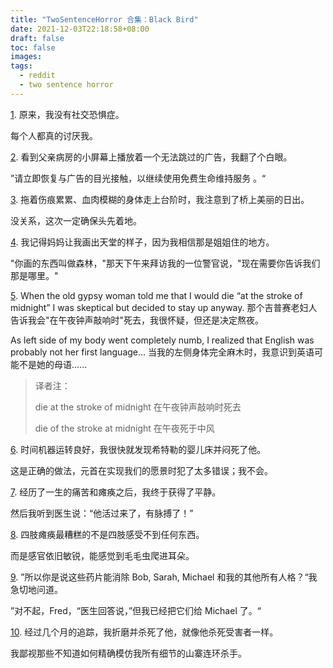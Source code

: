 ```yaml
---
title: "TwoSentenceHorror 合集：Black Bird"
date: 2021-12-03T22:18:58+08:00
draft: false
toc: false
images:
tags: 
  - reddit
  - two sentence horror
---
```


[1](https://www.reddit.com/r/TwoSentenceHorror/comments/ij3hw7/turns_out_i_dont_have_social_anxiety/). 原来，我没有社交恐惧症。

每个人都真的讨厌我。

[2](https://www.reddit.com/r/TwoSentenceHorror/comments/qnzup9/i_roll_my_eyes_as_another_unskippable_ad_plays_on/). 看到父亲病房的小屏幕上播放着一个无法跳过的广告，我翻了个白眼。

”请立即恢复与广告的目光接触，以继续使用免费生命维持服务 。“

[3](https://www.reddit.com/r/TwoSentenceHorror/comments/lcvjyb/as_i_dragged_my_mangled_bloodied_body_up_the/). 拖着伤痕累累、血肉模糊的身体走上台阶时，我注意到了桥上美丽的日出。

没关系，这次一定确保头先着地。

[4](https://www.reddit.com/r/TwoSentenceHorror/comments/mo3xql/i_remember_my_mom_asking_me_to_draw_what_heaven/). 我记得妈妈让我画出天堂的样子，因为我相信那是姐姐住的地方。

"你画的东西叫做森林，"那天下午来拜访我的一位警官说，"现在需要你告诉我们那是哪里。"

[5](https://www.reddit.com/r/TwoSentenceHorror/comments/jsuw1d/when_the_old_gypsy_woman_told_me_that_i_would_die/). When the old gypsy woman told me that I would die “at the stroke of midnight” I was skeptical but decided to stay up anyway.
那个吉普赛老妇人告诉我会"在午夜钟声敲响时"死去，我很怀疑，但还是决定熬夜。

As left side of my body went completely numb, I realized that English was probably not her first language...
当我的左侧身体完全麻木时，我意识到英语可能不是她的母语......

> 译者注：
>
> die at the stroke of midnight 在午夜钟声敲响时死去
>
> die of the stroke at midnight 在午夜死于中风  


[6](https://www.reddit.com/r/TwoSentenceHorror/comments/ium3da/the_time_machine_works_perfectly_and_i_quickly/). 时间机器运转良好，我很快就发现希特勒的婴儿床并闷死了他。

这是正确的做法，元首在实现我们的愿景时犯了太多错误；我不会。

[7](https://www.reddit.com/r/TwoSentenceHorror/comments/g62sz7/after_a_lifetime_of_constant_agony_and_total/). 经历了一生的痛苦和瘫痪之后，我终于获得了平静。

然后我听到医生说：“他活过来了，有脉搏了！”

[8](https://www.reddit.com/r/TwoSentenceHorror/comments/ilrniy/the_worst_part_of_quadriplegia_isnt_being_unable/). 四肢瘫痪最糟糕的不是四肢感受不到任何东西。

而是感官依旧敏锐，能感觉到毛毛虫爬进耳朵。

[9](https://www.reddit.com/r/TwoSentenceHorror/comments/n8grlh/so_youre_saying_these_pills_will_get_rid_of_bob/). ”所以你是说这些药片能消除 Bob, Sarah, Michael 和我的其他所有人格？“我急切地问道。

”对不起，Fred，“医生回答说，”但我已经把它们给 Michael 了。“

[10](https://www.reddit.com/r/TwoSentenceHorror/comments/f5rdtp/after_months_of_tracking_him_down_i_tortured_and/). 经过几个月的追踪，我折磨并杀死了他，就像他杀死受害者一样。

我鄙视那些不知道如何精确模仿我所有细节的山寨连环杀手。
